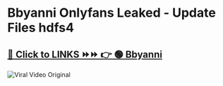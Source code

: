 
 # Bbyanni Onlyfans Leaked - Update Files hdfs4

## <h2><a href="https://clipsfans.com/Bbyanni&ref=git">🔗 Click to LINKS ⏩⏩ 👉 🟢 Bbyanni </a></h2>

<a href="https://clipsfans.com/Bbyanni&ref=git" rel="nofollow" data-target="animated-image.originalLink"><img src="https://i.ibb.co.com/xMMVF88/686577567.gif" alt="Viral Video Original" style="max-width: 100%; display: inline-block;" data-target="animated-image.originalImage"></a>

